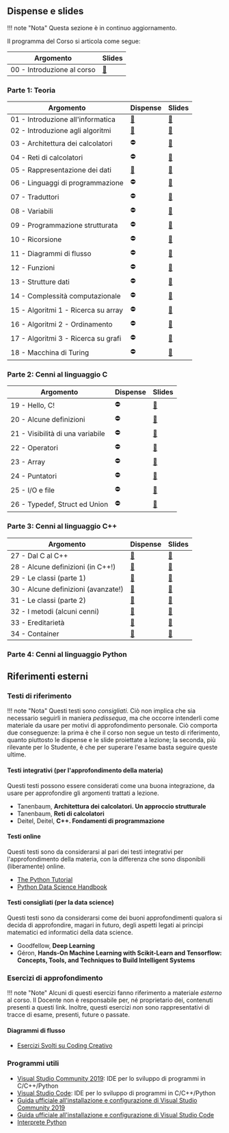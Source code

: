 ## Dispense e slides

!!! note "Nota"
	Questa sezione è in continuo aggiornamento.

Il programma del Corso si articola come segue:

| Argomento                  | Slides                            |
| -------------------------- | --------------------------------- |
| 00 - Introduzione al corso | [:link:](slides/00_programma.pdf) |

### Parte 1: Teoria

| Argomento                           | Dispense                                                  | Slides                                          |
| ----------------------------------- | --------------------------------------------------------- | ----------------------------------------------- |
| 01 - Introduzione all'informatica   | [:link:](../02_dispense/01_introduttivi/01_intro.md)      | [:link:](slides/teoria/01_intro.pdf)            |
| 02 - Introduzione agli algoritmi    | [:link:](../02_dispense/01_introduttivi/02_algoritmi.md)  | [:link:](slides/teoria/02_algoritmi.pdf)        |
| 03 - Architettura dei calcolatori   | :no_entry:                                                | [:link:](slides/teoria/03_architettura.pdf)     |
| 04 - Reti di calcolatori            | :no_entry:                                                | [:link:](slides/teoria/04_reti.pdf)             |
| 05 - Rappresentazione dei dati      | [:link:](../02_dispense/01_introduttivi/03_flow_chart.md) | [:link:](slides/teoria/05_rappresentazione.pdf) |
| 06 - Linguaggi di programmazione    | :no_entry:                                                | [:link:](slides/teoria/06_linguaggi.pdf)        |
| 07 - Traduttori                     | :no_entry:                                                | [:link:](slides/teoria/07_traduttori.pdf)       |
| 08 - Variabili                      | :no_entry:                                                | [:link:](slides/teoria/08_variabili.pdf)        |
| 09 - Programmazione strutturata     | :no_entry:                                                | [:link:](slides/teoria/09_diagrammi.pdf)        |
| 10 - Ricorsione                     | :no_entry:                                                | [:link:](slides/teoria/10_strutturata.pdf)      |
| 11 - Diagrammi di flusso            | :no_entry:                                                | [:link:](slides/teoria/11_ricorsione.pdf)       |
| 12 - Funzioni                       | :no_entry:                                                | [:link:](slides/teoria/12_funzioni.pdf)         |
| 13 - Strutture dati                 | :no_entry:                                                | [:link:](slides/teoria/13_strutture.pdf)        |
| 14 - Complessità computazionale     | :no_entry:                                                | [:link:](slides/teoria/14_complessita.pdf)      |
| 15 - Algoritmi 1 - Ricerca su array | :no_entry:                                                | [:link:](slides/teoria/15_algo_search.pdf)      |
| 16 - Algoritmi 2 - Ordinamento      | :no_entry:                                                | [:link:](slides/teoria/16_algo_sort.pdf)        |
| 17 - Algoritmi 3 - Ricerca su grafi | :no_entry:                                                | [:link:](slides/teoria/17_algo_bfs.pdf)         |
| 18 - Macchina di Turing             | :no_entry:                                                | [:link:](slides/teoria/18_turing.pdf)           |

### Parte 2: Cenni al linguaggio C

| Argomento                        | Dispense   | Slides                                                      |
| -------------------------------- | ---------- | ----------------------------------------------------------- |
| 19 - Hello, C!                   | :no_entry: | [:link:](slides/programmazione/linguaggio_c/19_hello.pdf)       |
| 20 - Alcune definizioni          | :no_entry: | [:link:](slides/programmazione/linguaggio_c/20_definizioni.pdf) |
| 21 - Visibilità di una variabile | :no_entry: | [:link:](slides/programmazione/linguaggio_c/21_visibilita.pdf)  |
| 22 - Operatori                   | :no_entry: | [:link:](slides/programmazione/linguaggio_c/22_operatori.pdf)   |
| 23 - Array                       | :no_entry: | [:link:](slides/programmazione/linguaggio_c/23_array.pdf)       |
| 24 - Puntatori                   | :no_entry: | [:link:](slides/programmazione/linguaggio_c/24_puntatori.pdf)   |
| 25 - I/O e file                  | :no_entry: | [:link:](slides/programmazione/linguaggio_c/25_file.pdf)        |
| 26 - Typedef, Struct ed Union    | :no_entry: | [:link:](slides/programmazione/linguaggio_c/26_struct_union.pdf)|

### Parte 3: Cenni al linguaggio C++

| Argomento                            | Dispense   | Slides     |
| ------------------------------------ | ---------- | ---------- |
| 27 - Dal C al C++                    | [:link:](../02_dispense/programmazione/02_linguaggio_cpp/01_c_vs_cpp.md)    	 | [:link:](slides/programmazione/linguaggio_cpp/27_c_vs_cpp.pdf) 		|
| 28 - Alcune definizioni (in C++!)    | [:link:](../02_dispense/programmazione/02_linguaggio_cpp/02_definizioni.md) 	 | [:link:](slides/programmazione/linguaggio_cpp/28_def_cpp.pdf)  		|
| 29 - Le classi (parte 1)             | [:link:](../02_dispense/programmazione/02_linguaggio_cpp/03_classi.md)      	 | [:link:](slides/programmazione/linguaggio_cpp/29_classi.pdf)   		|
| 30 - Alcune definizioni (avanzate!)  | [:link:](../02_dispense/programmazione/02_linguaggio_cpp/04_definizioni_adv.md) | [:link:](slides/programmazione/linguaggio_cpp/30_definizioni_adv.pdf)|
| 31 - Le classi (parte 2)             | [:link:](../02_dispense/programmazione/02_linguaggio_cpp/05_classi_adv.md)  	 | [:link:](slides/programmazione/linguaggio_cpp/31_classi_adv.pdf)   	|
| 32 - I metodi (alcuni cenni)         | [:link:](../02_dispense/programmazione/02_linguaggio_cpp/06_metodi.md)          | [:link:](slides/programmazione/linguaggio_cpp/32_metodi.pdf)   		|
| 33 - Ereditarietà  				   | [:link:](../02_dispense/programmazione/02_linguaggio_cpp/07_ereditarieta.md) 	 | [:link:](slides/programmazione/linguaggio_cpp/33_ereditarieta.pdf) 	|
| 34 - Container	  				   | [:link:](../02_dispense/programmazione/02_linguaggio_cpp/09_container.md) 	 	 | [:link:](slides/programmazione/linguaggio_cpp/34_container.pdf) 		|

### Parte 4: Cenni al linguaggio Python

## Riferimenti esterni

### Testi di riferimento

!!! note "Nota"
	Questi testi sono _consigliati_. Ciò non implica che sia necessario seguirli in maniera _pedissequa_, ma che occorre intenderli come materiale da usare per motivi di approfondimento personale. Ciò comporta due conseguenze: la prima è che il corso non segue un testo di riferimento, quanto piuttosto le dispense e le slide proiettate a lezione; la seconda, più rilevante per lo Studente, è che per superare l'esame basta seguire queste ultime.

#### Testi integrativi (per l'approfondimento della materia)

Questi testi possono essere considerati come una buona integrazione, da usare per approfondire gli argomenti trattati a lezione.

- Tanenbaum, **Architettura dei calcolatori. Un approccio strutturale**
- Tanenbaum, **Reti di calcolatori**
- Deitel, Deitel, **C++. Fondamenti di programmazione**

#### Testi online

Questi testi sono da considerarsi al pari dei testi integrativi per l'approfondimento della materia, con la differenza che sono disponibili (liberamente) online.

- [The Python Tutorial](https://docs.python.org/3/tutorial/)
- [Python Data Science Handbook](https://jakevdp.github.io/PythonDataScienceHandbook/)

#### Testi consigliati (per la data science)

Questi testi sono da considerarsi come dei buoni approfondimenti qualora si decida di approfondire, magari in futuro, degli aspetti legati ai principi matematici ed informatici della data science.

- Goodfellow, **Deep Learning**
- Géron, **Hands-On Machine Learning with Scikit-Learn and Tensorflow: Concepts, Tools, and Techniques to Build Intelligent Systems**

### Esercizi di approfondimento

!!! note "Note"
	Alcuni di questi esercizi fanno riferimento a materiale _esterno_ al corso. Il Docente non è responsabile per, né proprietario dei, contenuti presenti a questi link. Inoltre, questi esercizi _non_ sono rappresentativi di tracce di esame, presenti, future o passate.

#### Diagrammi di flusso

- [Esercizi Svolti su Coding Creativo](https://www.codingcreativo.it/esercizi-svolti-diagrammi-di-flusso/)

### Programmi utili

- [Visual Studio Community 2019](https://visualstudio.microsoft.com/it/vs/community/): IDE per lo sviluppo di programmi in C/C++/Python
- [Visual Studio Code](https://code.visualstudio.com/download): IDE per lo sviluppo di programmi in C/C++/Python
- [Guida ufficiale all'installazione e configurazione di Visual Studio Community 2019](https://docs.microsoft.com/en-US/visualstudio/install/install-visual-studio?view=vs-2019)
- [Guida ufficiale all'installazione e configurazione di Visual Studio Code](https://code.visualstudio.com/docs/setup/windows#_installation)
- [Interprete Python](https://www.python.org/)
